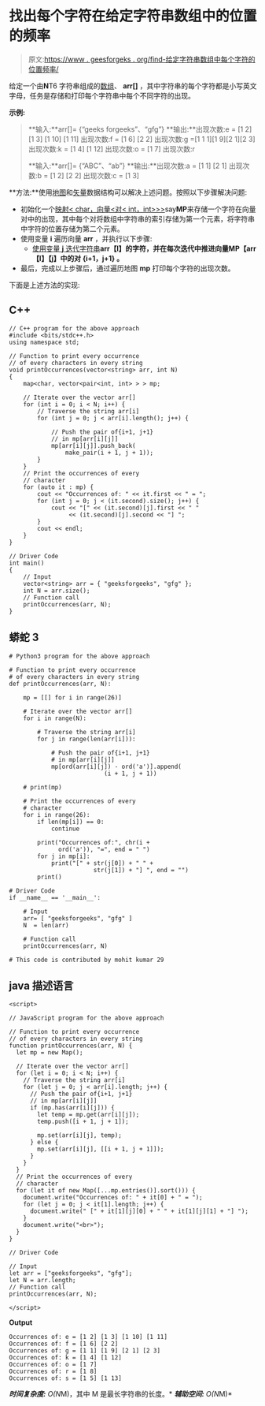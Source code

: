 # 找出每个字符在给定字符串数组中的位置的频率

> 原文:[https://www . geesforgeks . org/find-给定字符串数组中每个字符的位置频率/](https://www.geeksforgeeks.org/find-frequency-of-each-character-with-positions-in-given-array-of-strings/)

给定一个由**N**T6 字符串组成的[数组](https://www.geeksforgeeks.org/introduction-to-arrays/)、 **arr[]** ，其中字符串的每个字符都是小写英文字母，任务是存储和打印每个字符串中每个不同字符的出现。

**示例:**

> **输入:**arr[]= {“geeks forgeeks”、“gfg”}
> **输出:**出现次数:e = [1 2] [1 3] [1 10] [1 11]
> 出现次数:f = [1 6] [2 2]
> 出现次数:g =[1 1 1][1 9][2 1][2 3]
> 出现次数:k = [1 4] [1 12]
> 出现次数:o = [1 7]
> 出现次数:r
> 
> **输入:**arr[]= {“ABC”、“ab”}
> **输出:**出现次数:a = [1 1] [2 1]
> 出现次数:b = [1 2] [2 2]
> 出现次数:c = [1 3]

**方法:**使用[地图](https://www.geeksforgeeks.org/map-associative-containers-the-c-standard-template-library-stl/)和[矢量](https://www.geeksforgeeks.org/vector-in-cpp-stl/)数据结构可以解决上述问题。按照以下步骤解决问题:

*   初始化一个[映射< char，向量<对< int，int>>>](https://www.geeksforgeeks.org/map-of-vectors-in-c-stl-with-examples/)say**MP**来存储一个字符在向量对中的出现，其中每个对将数组中字符串的索引存储为第一个元素，将字符串中字符的位置存储为第二个元素。
*   使用变量 **i** 遍历向量 **arr** ，并执行以下步骤:
    *   [使用变量 **j** 迭代字符串](https://www.geeksforgeeks.org/iterate-over-characters-of-a-string-in-c/)**arr【I】**的字符，并在每次迭代中推进向量**MP【arr【I】【j】中的对 **{i+1，j+1}** 。**
*   最后，完成以上步骤后，通过遍历地图 **mp** 打印每个字符的出现次数。

下面是上述方法的实现:

## C++

```
// C++ program for the above approach
#include <bits/stdc++.h>
using namespace std;

// Function to print every occurrence
// of every characters in every string
void printOccurrences(vector<string> arr, int N)
{
    map<char, vector<pair<int, int> > > mp;

    // Iterate over the vector arr[]
    for (int i = 0; i < N; i++) {
        // Traverse the string arr[i]
        for (int j = 0; j < arr[i].length(); j++) {

            // Push the pair of{i+1, j+1}
            // in mp[arr[i][j]]
            mp[arr[i][j]].push_back(
                make_pair(i + 1, j + 1));
        }
    }
    // Print the occurrences of every
    // character
    for (auto it : mp) {
        cout << "Occurrences of: " << it.first << " = ";
        for (int j = 0; j < (it.second).size(); j++) {
            cout << "[" << (it.second)[j].first << " "
                 << (it.second)[j].second << "] ";
        }
        cout << endl;
    }
}

// Driver Code
int main()
{
    // Input
    vector<string> arr = { "geeksforgeeks", "gfg" };
    int N = arr.size();
    // Function call
    printOccurrences(arr, N);
}
```

## 蟒蛇 3

```
# Python3 program for the above approach

# Function to print every occurrence
# of every characters in every string
def printOccurrences(arr, N):

    mp = [[] for i in range(26)]

    # Iterate over the vector arr[]
    for i in range(N):

        # Traverse the string arr[i]
        for j in range(len(arr[i])):

            # Push the pair of{i+1, j+1}
            # in mp[arr[i][j]]
            mp[ord(arr[i][j]) - ord('a')].append(
                           (i + 1, j + 1))

    # print(mp)

    # Print the occurrences of every
    # character
    for i in range(26):
        if len(mp[i]) == 0:
            continue

        print("Occurrences of:", chr(i +
              ord('a')), "=", end = " ")
        for j in mp[i]:
            print("[" + str(j[0]) + " " +
                        str(j[1]) + "] ", end = "")
        print()

# Driver Code
if __name__ == '__main__':

    # Input
    arr= [ "geeksforgeeks", "gfg" ]
    N  = len(arr)

    # Function call
    printOccurrences(arr, N)

# This code is contributed by mohit kumar 29
```

## java 描述语言

```
<script>

// JavaScript program for the above approach

// Function to print every occurrence
// of every characters in every string
function printOccurrences(arr, N) {
  let mp = new Map();

  // Iterate over the vector arr[]
  for (let i = 0; i < N; i++) {
    // Traverse the string arr[i]
    for (let j = 0; j < arr[i].length; j++) {
      // Push the pair of{i+1, j+1}
      // in mp[arr[i][j]]
      if (mp.has(arr[i][j])) {
        let temp = mp.get(arr[i][j]);
        temp.push([i + 1, j + 1]);

        mp.set(arr[i][j], temp);
      } else {
        mp.set(arr[i][j], [[i + 1, j + 1]]);
      }
    }
  }
  // Print the occurrences of every
  // character
  for (let it of new Map([...mp.entries()].sort())) {
    document.write("Occurrences of: " + it[0] + " = ");
    for (let j = 0; j < it[1].length; j++) {
      document.write(" [" + it[1][j][0] + " " + it[1][j][1] + "] ");
    }
    document.write("<br>");
  }
}

// Driver Code

// Input
let arr = ["geeksforgeeks", "gfg"];
let N = arr.length;
// Function call
printOccurrences(arr, N);

</script>
```

**Output**

```
Occurrences of: e = [1 2] [1 3] [1 10] [1 11] 
Occurrences of: f = [1 6] [2 2] 
Occurrences of: g = [1 1] [1 9] [2 1] [2 3] 
Occurrences of: k = [1 4] [1 12] 
Occurrences of: o = [1 7] 
Occurrences of: r = [1 8] 
Occurrences of: s = [1 5] [1 13] 

```

***时间复杂度:** O(N*M)，其中 M 是最长字符串的长度。*
***辅助空间:** O(N*M)*